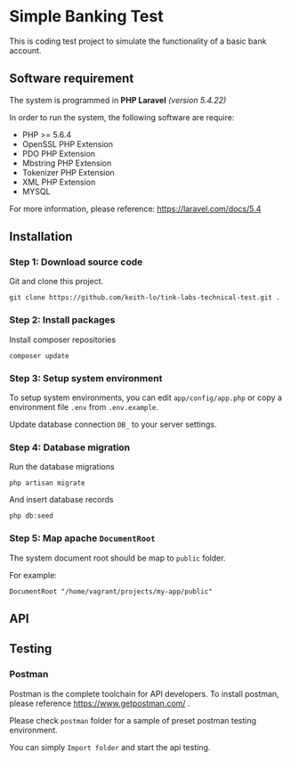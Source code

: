 # Simple Banking Test

This is coding test project to simulate the functionality of a basic bank account.

## Software requirement

The system is programmed in **PHP Laravel** *(version 5.4.22)*

In order to run the system, the following software are require:
- PHP >= 5.6.4
- OpenSSL PHP Extension
- PDO PHP Extension
- Mbstring PHP Extension
- Tokenizer PHP Extension
- XML PHP Extension
- MYSQL

For more information, please reference:
https://laravel.com/docs/5.4

## Installation

### Step 1: Download source code

Git and clone this project.
```
git clone https://github.com/keith-lo/tink-labs-technical-test.git .
```

### Step 2: Install packages

Install composer repositories
```
composer update
```

### Step 3: Setup system environment

To setup system environments, you can edit `app/config/app.php` or copy a environment file `.env` from `.env.example`.

Update database connection `DB_` to your server settings.

### Step 4: Database migration

Run the database migrations
```
php artisan migrate
```

And insert database records
```
php db:seed
```

### Step 5: Map apache `DocumentRoot`

The system document root should be map to `public` folder.

For example:
```
DocumentRoot "/home/vagrant/projects/my-app/public"
```

## API



## Testing

### Postman
Postman is the complete toolchain for API developers. To install postman, please reference https://www.getpostman.com/ .

Please check `postman` folder for a sample of preset postman testing environment.

You can simply `Import folder` and start the api testing.
